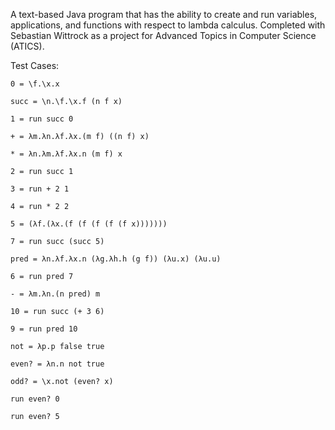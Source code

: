 A text-based Java program that has the ability to create and run variables, applications, and functions with respect to lambda calculus. Completed with Sebastian Wittrock as a project for Advanced Topics in Computer Science (ATICS).

Test Cases:
```
0 = \f.\x.x

succ = \n.\f.\x.f (n f x)

1 = run succ 0

+ = λm.λn.λf.λx.(m f) ((n f) x)

* = λn.λm.λf.λx.n (m f) x

2 = run succ 1

3 = run + 2 1

4 = run * 2 2

5 = (λf.(λx.(f (f (f (f (f x)))))))

7 = run succ (succ 5)

pred = λn.λf.λx.n (λg.λh.h (g f)) (λu.x) (λu.u)

6 = run pred 7

- = λm.λn.(n pred) m

10 = run succ (+ 3 6)

9 = run pred 10

not = λp.p false true

even? = λn.n not true

odd? = \x.not (even? x)

run even? 0

run even? 5
```
